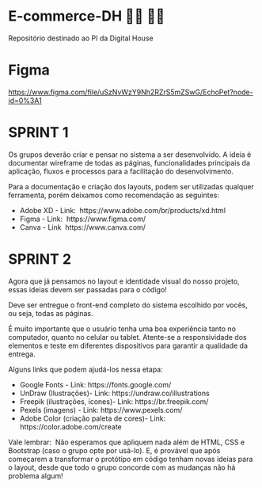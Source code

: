 # E-commerce-DH 👨‍💻 👩‍💻
Repositório destinado ao PI da Digital House

# Figma 
https://www.figma.com/file/uSzNvWzY9Nh2RZrS5mZSwG/EchoPet?node-id=0%3A1



<h1> SPRINT 1 </h1>
<p> Os grupos deverão criar e pensar no sistema a ser desenvolvido. A ideia é documentar
wireframe de todas as páginas, funcionalidades principais da aplicação, fluxos e processos
para a facilitação do desenvolvimento.</p>


<p> Para a documentação e criação dos layouts, podem ser utilizadas qualquer ferramenta,
porém deixamos como recomendação as seguintes: </p>


<ul> 
    <li> Adobe XD - Link: ​ https://www.adobe.com/br/products/xd.html  </li>
    <li> Figma - Link: ​ https://www.figma.com/  </li>
    <li> Canva - Link ​ https://www.canva.com/   </li>

</ul>




<h1> SPRINT 2 </h1>
<p> Agora que já pensamos no layout e identidade visual do nosso
projeto, essas ideias devem ser passadas para o código! </p>

<p> Deve ser entregue o front-end completo do sistema escolhido por
vocês, ou seja, todas as páginas. </p>

<p> É muito importante que o usuário tenha uma boa experiência tanto
    no computador, quanto no celular ou tablet. Atente-se a
    responsividade dos elementos e teste em diferentes dispositivos
    para garantir a qualidade da entrega. </p>



<p> Alguns links que podem ajudá-los nessa etapa: </p>



<ul>
    <li> Google Fonts - Link: https://fonts.google.com/ </li>
    <li> UnDraw (Ilustrações)- Link: https://undraw.co/illustrations  </li>
    <li> Freepik (ilustrações, ícones)- Link: https://br.freepik.com/  </li>
    <li>  Pexels (imagens) - Link: ​https://www.pexels.com/</li>
    <li> Adobe Color (criação paleta de cores)- Link: ​https://color.adobe.com/create </li>
</ul>


<p> Vale lembrar: ​ Não esperamos que apliquem nada além de HTML, CSS e
Bootstrap (caso o grupo opte por usá-lo). E, é provável que após
começarem a transformar o protótipo em código tenham novas ideias
para o layout, desde que todo o grupo concorde com as mudanças não há
problema algum! </p>
